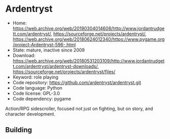 # Ardentryst

- Home: https://web.archive.org/web/20190304014608/http://www.jordantrudgett.com/ardentryst/, https://sourceforge.net/projects/ardentryst/, https://web.archive.org/web/20180624012340/https://www.pygame.org/project-Ardentryst-596-.html
- State: mature, inactive since 2009
- Download: https://web.archive.org/web/20180531203109/http://www.jordantrudgett.com/ardentryst/ardentryst-downloads/, https://sourceforge.net/projects/ardentryst/files/
- Keyword: role playing
- Code repository: https://github.com/ardentryst/ardentryst.git
- Code language: Python
- Code license: GPL-3.0
- Code dependency: pygame

Action/RPG sidescroller, focused not just on fighting, but on story, and character development.

## Building
